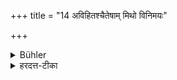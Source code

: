 +++
title = "14 अविहितश्चैतेषाम् मिथो विनिमयः"

+++

<details><summary>Bühler</summary>

14. The exchange of the one of these (abovementioned goods) for the other is likewise unlawful.
</details>

<details><summary>हरदत्त-टीका</summary>

## सूत्रम्
अविहितश्चैतेषां मिथो विनिमयः ॥ १४ ॥  
## टिप्पनी
विनिमयः परिवर्तनम् । येषां विक्रयः प्रतिषिद्धः तेषां परस्परेण विनिमयोऽप्यविहितः प्रतिषिद्धः, न कर्तव्य इत्यर्थः ॥१४॥
</details>
